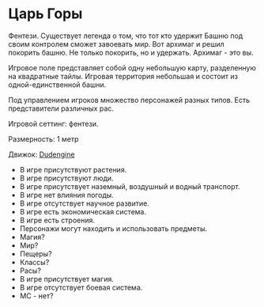 # Царь Горы

Фентези. Существует легенда о том, что тот кто удержит Башню под своим контролем сможет завоевать мир. Вот архимаг и решил покорить башню. Не только покорить, но и удержать. Архимаг - это вы.

Игровое поле представляет собой одну небольшую карту, разделенную на квадратные тайлы. Игровая территория небольшая и состоит из одной-единственной башни.

Под управлением игроков множество персонажей разных типов. Есть представители различных рас.

Игровой сеттинг: фентези.

Размерность: 1 метр

Движок: [Dudengine](../../%D0%94%D0%B2%D0%B8%D0%B6%D0%BA%D0%B8/%D0%93%D1%80%D0%B0%D1%84%D0%B8%D1%87%D0%B5%D1%81%D0%BA%D0%B8%D0%B5/Dudengine)

*   В игре присутствуют растения.
*   В игре присутствуют люди.
*   В игре присутствует наземный, воздушный и водный транспорт.
*   В игре нет влияния погоды.
*   В игре отсутствует научное развитие.
*   В игре есть экономическая система.
*   В игре есть строения.
*   Персонажи могут находить и использовать предметы.
*   Магия?
*   Мир?
*   Пещеры?
*   Классы?
*   Расы?
*   В игре присутствует магия.
*   В игре отсутствует боевая система.
*   МС - нет?
